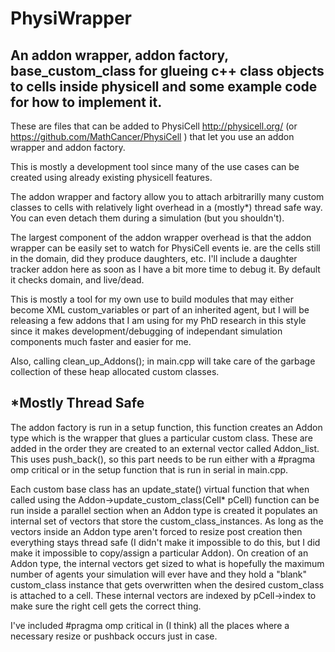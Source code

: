 # PhysiWrapper

## An addon wrapper, addon factory, base_custom_class for glueing c++ class objects to cells inside physicell and some example code for how to implement it.

These are files that can be added to PhysiCell http://physicell.org/ (or https://github.com/MathCancer/PhysiCell ) that let you use an addon wrapper and addon factory. 

This is mostly a development tool since many of the use cases can be created using already existing physicell features. 

The addon wrapper and factory allow you to attach arbitrarilly many custom classes to cells with relatively light overhead in a (mostly*) thread safe way. You can even detach them during a simulation (but you shouldn't).

The largest component of the addon wrapper overhead is that the addon wrapper can be easily set to watch for PhysiCell events ie. are the cells still in the domain, did they produce daughters, etc. I'll include a daughter tracker addon here as soon as I have a bit more time to debug it. By default it checks domain, and live/dead.

This is mostly a tool for my own use to build modules that may either become XML custom_variables or part of an inherited agent, but I will be releasing a few addons that I am using for my PhD research in this style since it makes development/debugging of independant simulation components much faster and easier for me.

Also, calling clean_up_Addons(); in main.cpp will take care of the garbage collection of these heap allocated custom classes.

## *Mostly Thread Safe
The addon factory is run in a setup function, this function creates an Addon type which is the wrapper that glues a particular custom class. These are added in the order they are created to an external vector called Addon_list. This uses push_back(), so this part needs to be run either with a #pragma omp critical or in the setup function that is run in serial in main.cpp.

Each custom base class has an update_state() virtual function that when called using the Addon->update_custom_class(Cell* pCell) function can be run inside a parallel section when an Addon type is created it populates an internal set of vectors that store the custom_class_instances.  As long as the vectors inside an Addon type aren't forced to resize post creation then everything stays thread safe (I didn't make it impossible to do this, but I did make it impossible to copy/assign a particular Addon). On creation of an Addon type, the internal vectors get sized to what is hopefully the maximum number of agents your simulation will ever have and they hold a "blank" custom_class instance that gets overwritten when the desired custom_class is attached to a cell. These internal vectors are indexed by pCell->index to make sure the right cell gets the correct thing.

I've included #pragma omp critical in (I think) all the places where a necessary resize or pushback occurs just in case.
